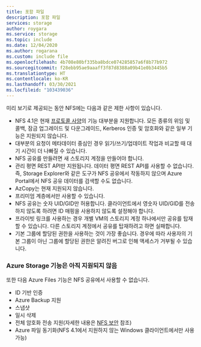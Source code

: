 ```yaml
---
title: 포함 파일
description: 포함 파일
services: storage
author: roygara
ms.service: storage
ms.topic: include
ms.date: 12/04/2020
ms.author: rogarana
ms.custom: include file
ms.openlocfilehash: 4b708e80bf335ba8bdce074285857a6f8b77b972
ms.sourcegitcommit: f28ebb95ae9aaaff3f87d8388a09b41e0b3445b5
ms.translationtype: HT
ms.contentlocale: ko-KR
ms.lasthandoff: 03/30/2021
ms.locfileid: "103439036"
---
```

미리 보기로 제공되는 동안 NFS에는 다음과 같은 제한 사항이 있습니다.

- NFS 4.1은 현재 [프로토콜 사양](https://tools.ietf.org/html/rfc5661)의 기능 대부분을 지원합니다. 모든 종류의 위임 및 콜백, 잠금 업그레이드 및 다운그레이드, Kerberos 인증 및 암호화와 같은 일부 기능은 지원되지 않습니다.
- 대부분의 요청이 메타데이터 중심인 경우 읽기/쓰기/업데이트 작업과 비교할 때 대기 시간이 더 나빠질 수 있습니다.
- NFS 공유를 만들려면 새 스토리지 계정을 만들어야 합니다.
- 관리 평면 REST API만 지원됩니다. 데이터 평면 REST API를 사용할 수 없습니다. 즉, Storage Explorer와 같은 도구가 NFS 공유에서 작동하지 않으며 Azure Portal에서 NFS 공유 데이터를 검색할 수도 없습니다.
- AzCopy는 현재 지원되지 않습니다.
- 프리미엄 계층에서만 사용할 수 있습니다.
- NFS 공유는 숫자 UID/GID만 허용합니다. 클라이언트에서 영숫자 UID/GID를 전송하지 않도록 하려면 ID 매핑을 사용하지 않도록 설정해야 합니다.
- 프라이빗 링크를 사용하는 경우 개별 VM의 스토리지 계정 하나에서만 공유를 탑재할 수 있습니다. 다른 스토리지 계정에서 공유를 탑재하려고 하면 실패합니다.
- 기본 그룹에 할당된 권한을 사용하는 것이 가장 좋습니다. 경우에 따라 사용자의 기본 그룹이 아닌 그룹에 할당된 권한은 알려진 버그로 인해 액세스가 거부될 수 있습니다.

### <a name="azure-storage-features-not-yet-supported"></a>Azure Storage 기능은 아직 지원되지 않음

또한 다음 Azure Files 기능은 NFS 공유에서 사용할 수 없습니다.

- ID 기반 인증
- Azure Backup 지원
- 스냅샷
- 일시 삭제
- 전체 암호화 전송 지원(자세한 내용은 [NFS 보안](../articles/storage/files/storage-files-compare-protocols.md#security) 참조)
- Azure 파일 동기화(NFS 4.1에서 지원하지 않는 Windows 클라이언트에서만 사용 가능)
